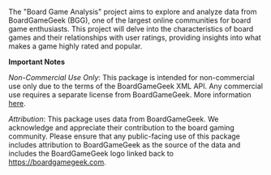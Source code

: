 The "Board Game Analysis" project aims to explore and analyze data from BoardGameGeek (BGG), one of the largest online communities for board game enthusiasts. This project will delve into the characteristics of board games and their relationships with user ratings, providing insights into what makes a game highly rated and popular.


**Important Notes**

*Non-Commercial Use Only*: This package is intended for non-commercial use only due to the terms of the BoardGameGeek XML API. Any commercial use requires a separate license from BoardGameGeek. More information [here](https://boardgamegeek.com/wiki/page/XML_API_Terms_of_Use#).

*Attribution*: This package uses data from BoardGameGeek. We acknowledge and appreciate their contribution to the board gaming community. Please ensure that any public-facing use of this package includes attribution to BoardGameGeek as the source of the data and includes the BoardGameGeek logo linked back to https://boardgamegeek.com.
